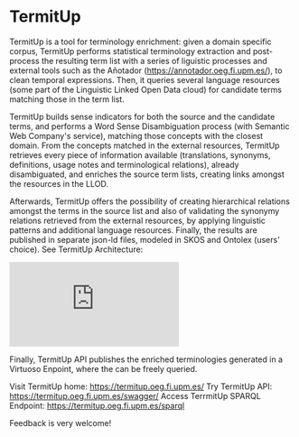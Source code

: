 # TermitUp


TermitUp is a tool for terminology enrichment: given a domain specific corpus, TermitUp performs statistical terminology extraction and post-process the resulting term list with a series of liguistic processes and external tools such as the Añotador (https://annotador.oeg.fi.upm.es/), to clean temporal expressions. Then, it queries several language resources (some part of the Linguistic Linked Open Data cloud) for candidate terms matching those in the term list. 

TermitUp builds sense indicators for both the source and the candidate terms, and performs a Word Sense Disambiguation process (with Semantic Web Company's service), matching those concepts with the closest domain. From the concepts matched in the external resources, TermitUp retrieves every piece of information available (translations, synonyms, definitions, usage notes and terminological relations), already disambiguated, and enriches the source term lists, creating links amongst the resources in the LLOD. 

Afterwards, TermitUp offers the possibility of creating hierarchical relations amongst the terms in the source list and also of validating the synonymy relations retrieved from the external resources, by applying linguistic patterns and additional language resources. Finally, the results are published in separate json-ld files, modeled in SKOS and Ontolex (users' choice). See TermitUp Architecture: 

![alt text](https://github.com/Pret-a-LLOD/termitup/blob/master/static/images/termitup_arch2.pdf?raw=true)


Finally, TermitUp API publishes the enriched terminologies generated in a Virtuoso Enpoint, where the can be freely queried.



Visit TermitUp home: https://termitup.oeg.fi.upm.es/
Try TermitUp API: https://termitup.oeg.fi.upm.es/swagger/
Access TerrmitUp SPARQL Endpoint: https://termitup.oeg.fi.upm.es/sparql

Feedback is very welcome!



